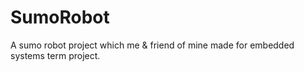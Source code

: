 # SumoRobot
A sumo robot project which me &amp; friend of mine made for embedded systems term project.
